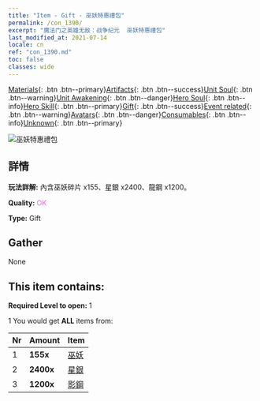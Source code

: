 ```yaml
---
title: "Item - Gift - 巫妖特惠禮包"
permalink: /con_1390/
excerpt: "魔法门之英雄无敌：战争纪元  巫妖特惠禮包"
last_modified_at: 2021-07-14
locale: cn
ref: "con_1390.md"
toc: false
classes: wide
---
```

 [Materials](/ItemsCN/){: .btn .btn--primary}[Artifacts](/ItemsCN/Artifacts/){: .btn .btn--success}[Unit Soul](/ItemsCN/UnitSoul/){: .btn .btn--warning}[Unit Awakening](/ItemsCN/UnitAwakening/){: .btn .btn--danger}[Hero Soul](/ItemsCN/HeroSoul/){: .btn .btn--info}[Hero Skill](/ItemsCN/HeroSkill/){: .btn .btn--primary}[Gift](/ItemsCN/Gift/){: .btn .btn--success}[Event related](/ItemsCN/Events/){: .btn .btn--warning}[Avatars](/ItemsCN/Avatars/){: .btn .btn--danger}[Consumables](/ItemsCN/Consumables/){: .btn .btn--info}[Unknown](/ItemsCN/Unknown/){: .btn .btn--primary}

 ![巫妖特惠禮包](/images/t/i_907004.png)

## 詳情
 **玩法詳解:** 內含巫妖碎片 x155、星銀 x2400、龍鋼 x1200。

 **Quality:** <span style="color: #DA70D6">OK</span>

 **Type:** Gift

## Gather

  None

## This item contains:

 **Required Level to open:** 1

 1 You would get **ALL** items  from:

  | Nr | Amount |     Item    |
  |:---|:-------|:------------|
  | 1 |  **155x** | [巫妖](/cn/Items/unt_212/) |  | 
  | 2 |  **2400x** | [星銀](/cn/Items/con_882/) |  | 
  | 3 |  **1200x** | [影鋼](/cn/Items/con_881/) |  | 

